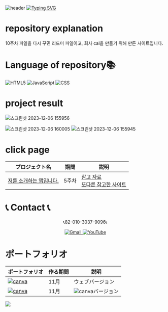 ![header](https://capsule-render.vercel.app/api?type=egg&color=gradient&height=300&section=header&text=welcome%2&fontSize=50&desc=5주차%20저를%20소개하는%20웹앱)
[![Typing SVG](https://readme-typing-svg.demolab.com?font=Fira+Code&pause=1000&color=F76F00&background=FFBD2F00&random=false&width=435&lines=%E3%81%A9%E3%81%86%E3%81%9E%E3%82%88%E3%82%8D%E3%81%97%E3%81%8F%E3%81%8A%E3%81%AD%E3%81%8C%E3%81%84%E3%81%97%E3%81%BE%E3%81%99%E3%80%82)](https://git.io/typing-svg)<br>

# repository explanation
10주차 파일을 다시 꾸민 리드미 파일이고, 회사 cal을 만들기 위해 만든 사이트입니다.

# Language of repository📚
![HTML5](https://img.shields.io/badge/HTML5-E34F26?style=flat-square&logo=html5&logoColor=white)
![JavaScript](https://img.shields.io/badge/JavaScript-F7DF1E?style=for-the-badge&logo=javascript&logoColor=black)
![CSS](https://img.shields.io/badge/CSS-1572B6?style=for-the-badge&logo=css3&logoColor=white)

# project result 
![스크린샷 2023-12-06 155956](https://github.com/do04200611/CORODOVA/assets/74278578/32b103ef-3dc6-4e32-b02d-44deae75789b)

![스크린샷 2023-12-06 160005](https://github.com/do04200611/CORODOVA/assets/74278578/91a3b8aa-f619-4913-a58a-75d47edfa005)
![스크린샷 2023-12-06 155945](https://github.com/do04200611/CORODOVA/assets/74278578/9d1bcee0-ffef-4711-8ac6-ac47a1d25032)

# click page

 | プロジェクト名           | 期間          | 説明                 |
  |------------------------|---------------|--------------------|
 |[저를 소개하는 앱입니다.](https://myintroduce.netlify.app/)|5주차|[참고 자료](https://www.booksr.co.kr/product/9788970508863/)<br> [또다른 참고한 사이트](https://app.netlify.com/sites/dockdointroduce/configuration/general)|


#  📞 Contact 📞
 <p align="center">
  📞82-010-3037-9096📞
</p>

<p align="center">

  <a href="mailto:a01030379096@gmail.com">
    <img src="https://img.shields.io/badge/-Gmail-red?style=for-the-badge&logo=Gmail" alt="Gmail">
  </a>
  <a href="https://www.youtube.com/channel/UC484ZJMavtoPOI4ey-HFdCA">
   <img src="https://img.shields.io/badge/-YouTube-red?style=for-the-badge&logo=youtube"   alt="YouTube">
 </a>
</p>

# ポートフォリオ

  | ポートフォリオ           |  作る期間     |            説明  |
  |------------------------|---------------|----------------------------------------------|
  |<a href="https://kimganghyeon.my.canva.site/kimganghyeon"><img src="https://img.shields.io/badge/canva-purple?style=for-the-badge&logo=canva" alt="canva"></a>|11月|ウェブバージョン|
  |<a href="https://www.canva.com/design/DAFzY5opUiA/Ge33dSKE16cErBaDJDp-BA/edit"><img src="https://img.shields.io/badge/canva-purple?style=for-the-badge&logo=canva" alt="canva"></a>|11月|<img src="https://img.shields.io/badge/canva-purple?style=for-the-badge&logo=canva" alt="canva">バージョン|
</p>
<img src="https://capsule-render.vercel.app/api?type=egg&color=gradient&height=100&text=Thank%20you%20for%20watching.&section=footer" />


